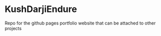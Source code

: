 # KushDarjiEndure
Repo for the github pages portfolio website that can be attached to other projects
